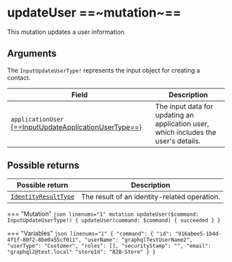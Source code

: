 # updateUser ==~mutation~==

This mutation updates a user information.

## Arguments

The `InputUpdateUserType!` represents the input object for creating a contact.

| Field                                                                                                  | Description                                                                             |
|--------------------------------------------------------------------------------------------------------|-----------------------------------------------------------------------------------------|
| `applicationUser` [{==InputUpdateApplicationUserType==}](../Objects/InputUpdateApplicationUserType.md) | The input data for updating an application user, which includes the user's details.     |

## Possible returns

| Possible return                                          	| Description                                                       	|
|---------------------------------------------------------	|--------------------------------------------------------------------	|
| [`IdentityResultType`](../Objects/IdentityResultType.md)  | The result of an identity-related operation.                        	|


=== "Mutation"
    ```json linenums="1"
    mutation updateUser($command: InputUpdateUserType!) {
      updateUser(command: $command) {
        succeeded
      }
    }
    ```

=== "Variables"
    ```json linenums="1"
    {
    "command": {
        "id": "916abee5-1b4d-4f1f-80f2-8be0a55cf011",
        "userName": "graphqlTestUserName2",
        "userType": "Customer",
        "roles": [],
        "securityStamp": "",
        "email": "graphql2@test.local"
        "storeId": "B2B-Store"
      }
    }
    ```
